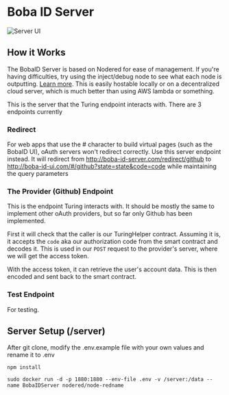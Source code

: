 # Boba ID Server
![Server UI](./server/Capture3.PNG)

## How it Works
The BobaID Server is based on Nodered for ease of management. If you're having difficulties, try using the inject/debug node to see what each node is outputting. [Learn more](https://www.youtube.com/watch?v=taqQ0T_ZJSM). This is easily hostable locally or on a decentralized cloud server, which is much better than using AWS lambda or something.

This is the server that the Turing endpoint interacts with. There are 3 endpoints currently

### Redirect

For web apps that use the # character to build virtual pages (such as the BobaID UI), oAuth servers won't redirect correctly. Use this server endpoint instead. It will redirect from http://boba-id-server.com/redirect/github to http://boba-id-ui.com/#/github?state=state&code=code while maintaining the query parameters

### The Provider (Github) Endpoint

This is the endpoint Turing interacts with. It should be mostly the same to implement other oAuth providers, but so far only Github has been implemented. 

First it will check that the caller is our TuringHelper contract. Assuming it is, it accepts the `code` aka our authorization code from the smart contract and decodes it. This is used in our `POST` request to the provider's server, where we will get the access token.

With the access token, it can retrieve the user's account data. This is then encoded and sent back to the smart contract.

### Test Endpoint

For testing. 

## Server Setup (/server)

After git clone, modify the .env.example file with your own values and rename it to .env

```
npm install
```

```
sudo docker run -d -p 1880:1880 --env-file .env -v /server:/data --name BobaIDServer nodered/node-redname
```